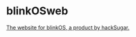 # blinkOSweb
[The website for blinkOS, a product by hackSugar.](https://cam-o-man.github.io/blinkOSweb)
